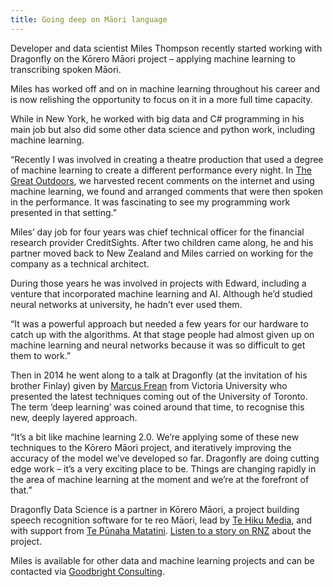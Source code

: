 ```yaml
---
title: Going deep on Māori language
---
```

Developer and data scientist Miles Thompson recently started working with
Dragonfly on the Kōrero Māori project – applying machine learning to
transcribing spoken Māori.

<!--more-->

Miles has worked off and on in machine learning throughout his career and is now
relishing the opportunity to focus on it in a more full time capacity.

While in New York, he worked with big data and C# programming in his main job
but also did some other data science and python work, including machine
learning.

“Recently I was involved in creating a theatre production that used a degree of
machine learning to create a different performance every night. In [The Great
Outdoors](http://goodbright.nz/assets/pdf/exploring_art_entropy.pdf), we
harvested recent comments on the internet and using machine learning, we found
and arranged comments that were then spoken in the performance. It was
fascinating to see my programming work presented in that setting.”

Miles’ day job for four years was chief technical officer for the financial
research provider CreditSights. After two children came along, he and his
partner moved back to New Zealand and Miles carried on working for the company
as a technical architect.

During those years he was involved in projects with Edward, including a venture
that incorporated machine learning and AI. Although he’d studied neural networks
at university, he hadn’t ever used them.

“It was a powerful approach but needed a few years for our hardware to catch up
with the algorithms. At that stage people had almost given up on machine
learning and neural networks because it was so difficult to get them to work.”

Then in 2014 he went along to a talk at Dragonfly (at the invitation of his
brother Finlay) given by [Marcus
Frean](https://ecs.victoria.ac.nz/Main/MarcusFrean) from Victoria University who
presented the latest techniques coming out of the University of Toronto. The
term ‘deep learning’ was coined around that time, to recognise this new, deeply
layered approach.

“It’s a bit like machine learning 2.0. We’re applying some of these new
techniques to the Kōrero Māori project, and iteratively improving the accuracy
of the model we’ve developed so far. Dragonfly are doing cutting edge work –
it’s a very exciting place to be. Things are changing rapidly in the area of
machine learning at the moment and we’re at the forefront of that.”

Dragonfly Data Science is a partner in Kōrero Māori, a project building speech
recognition software for te reo Māori, lead by [Te Hiku Media](https://tehiku.nz/),
and with support from [Te Pūnaha Matatini](http://www.tepunahamatatini.ac.nz/). [Listen to a story
on RNZ](https://www.radionz.co.nz/news/te-manu-korihi/352075/siri-kei-te-pehea-te-ahua-o-te-rangi)
about the project.

Miles is available for other data and machine learning projects and can be
contacted via [Goodbright Consulting](http://goodbright.nz/).
